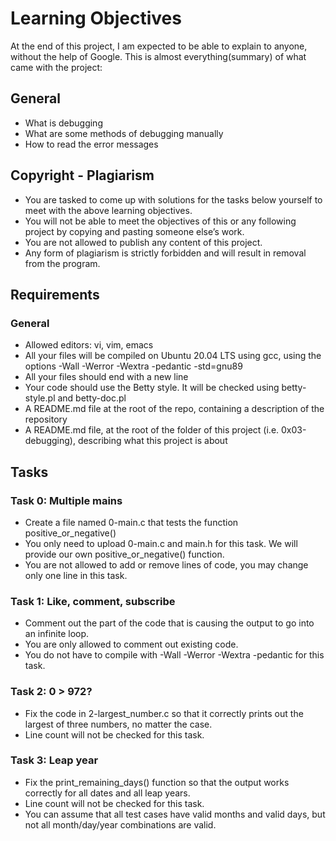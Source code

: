# Learning Objectives

At the end of this project, I am expected to be able to explain to anyone, without the help of Google. This is almost everything(summary) of what came with the project:

## General
- What is debugging
- What are some methods of debugging manually
- How to read the error messages

## Copyright - Plagiarism
- You are tasked to come up with solutions for the tasks below yourself to meet with the above learning objectives.
- You will not be able to meet the objectives of this or any following project by copying and pasting someone else’s work.
- You are not allowed to publish any content of this project.
- Any form of plagiarism is strictly forbidden and will result in removal from the program.

## Requirements
### General
- Allowed editors: vi, vim, emacs
- All your files will be compiled on Ubuntu 20.04 LTS using gcc, using the options -Wall -Werror -Wextra -pedantic -std=gnu89
- All your files should end with a new line
- Your code should use the Betty style. It will be checked using betty-style.pl and betty-doc.pl
- A README.md file at the root of the repo, containing a description of the repository
- A README.md file, at the root of the folder of this project (i.e. 0x03-debugging), describing what this project is about

## Tasks

### Task 0: Multiple mains
- Create a file named 0-main.c that tests the function positive_or_negative()
- You only need to upload 0-main.c and main.h for this task. We will provide our own positive_or_negative() function.
- You are not allowed to add or remove lines of code, you may change only one line in this task.

### Task 1: Like, comment, subscribe
- Comment out the part of the code that is causing the output to go into an infinite loop.
- You are only allowed to comment out existing code.
- You do not have to compile with -Wall -Werror -Wextra -pedantic for this task.

### Task 2: 0 > 972?
- Fix the code in 2-largest_number.c so that it correctly prints out the largest of three numbers, no matter the case.
- Line count will not be checked for this task.

### Task 3: Leap year
- Fix the print_remaining_days() function so that the output works correctly for all dates and all leap years.
- Line count will not be checked for this task.
- You can assume that all test cases have valid months and valid days, but not all month/day/year combinations are valid.

